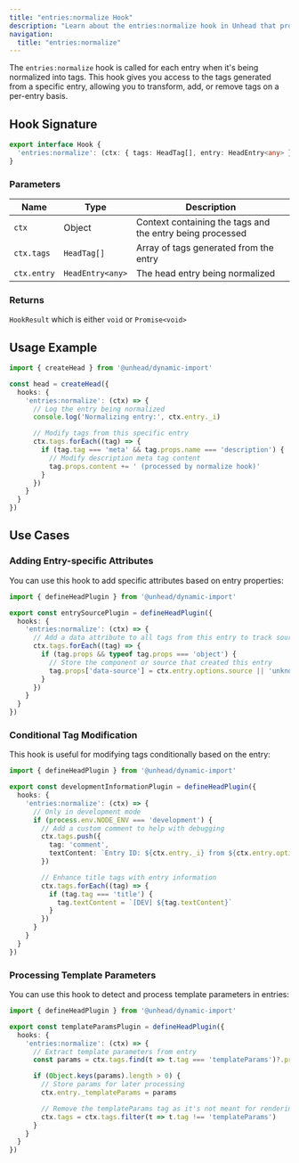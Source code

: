```yaml
---
title: "entries:normalize Hook"
description: "Learn about the entries:normalize hook in Unhead that processes each entry before converting it to tags"
navigation:
  title: "entries:normalize"
---
```


The `entries:normalize` hook is called for each entry when it's being normalized into tags. This hook gives you access to the tags generated from a specific entry, allowing you to transform, add, or remove tags on a per-entry basis.

## Hook Signature

```ts
export interface Hook {
  'entries:normalize': (ctx: { tags: HeadTag[], entry: HeadEntry<any> }) => HookResult
}
```

### Parameters

| Name | Type | Description |
|------|------|-------------|
| `ctx` | Object | Context containing the tags and the entry being processed |
| `ctx.tags` | `HeadTag[]` | Array of tags generated from the entry |
| `ctx.entry` | `HeadEntry<any>` | The head entry being normalized |

### Returns

`HookResult` which is either `void` or `Promise<void>`

## Usage Example

```ts
import { createHead } from '@unhead/dynamic-import'

const head = createHead({
  hooks: {
    'entries:normalize': (ctx) => {
      // Log the entry being normalized
      console.log('Normalizing entry:', ctx.entry._i)

      // Modify tags from this specific entry
      ctx.tags.forEach((tag) => {
        if (tag.tag === 'meta' && tag.props.name === 'description') {
          // Modify description meta tag content
          tag.props.content += ' (processed by normalize hook)'
        }
      })
    }
  }
})
```

## Use Cases

### Adding Entry-specific Attributes

You can use this hook to add specific attributes based on entry properties:

```ts
import { defineHeadPlugin } from '@unhead/dynamic-import'

export const entrySourcePlugin = defineHeadPlugin({
  hooks: {
    'entries:normalize': (ctx) => {
      // Add a data attribute to all tags from this entry to track source
      ctx.tags.forEach((tag) => {
        if (tag.props && typeof tag.props === 'object') {
          // Store the component or source that created this entry
          tag.props['data-source'] = ctx.entry.options.source || 'unknown'
        }
      })
    }
  }
})
```

### Conditional Tag Modification

This hook is useful for modifying tags conditionally based on the entry:

```ts
import { defineHeadPlugin } from '@unhead/dynamic-import'

export const developmentInformationPlugin = defineHeadPlugin({
  hooks: {
    'entries:normalize': (ctx) => {
      // Only in development mode
      if (process.env.NODE_ENV === 'development') {
        // Add a custom comment to help with debugging
        ctx.tags.push({
          tag: 'comment',
          textContent: `Entry ID: ${ctx.entry._i} from ${ctx.entry.options.source || 'unknown'}`
        })

        // Enhance title tags with entry information
        ctx.tags.forEach((tag) => {
          if (tag.tag === 'title') {
            tag.textContent = `[DEV] ${tag.textContent}`
          }
        })
      }
    }
  }
})
```

### Processing Template Parameters

You can use this hook to detect and process template parameters in entries:

```ts
import { defineHeadPlugin } from '@unhead/dynamic-import'

export const templateParamsPlugin = defineHeadPlugin({
  hooks: {
    'entries:normalize': (ctx) => {
      // Extract template parameters from entry
      const params = ctx.tags.find(t => t.tag === 'templateParams')?.props || {}

      if (Object.keys(params).length > 0) {
        // Store params for later processing
        ctx.entry._templateParams = params

        // Remove the templateParams tag as it's not meant for rendering
        ctx.tags = ctx.tags.filter(t => t.tag !== 'templateParams')
      }
    }
  }
})
```

